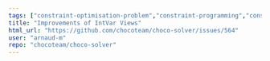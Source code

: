 ```yaml
---
tags: ["constraint-optimisation-problem","constraint-programming","constraint-satisfaction-problem","constraint-solver","constraints","copr","csp","java","solver"]
title: "Improvements of IntVar Views"
html_url: "https://github.com/chocoteam/choco-solver/issues/564"
user: "arnaud-m"
repo: "chocoteam/choco-solver"
---
```


